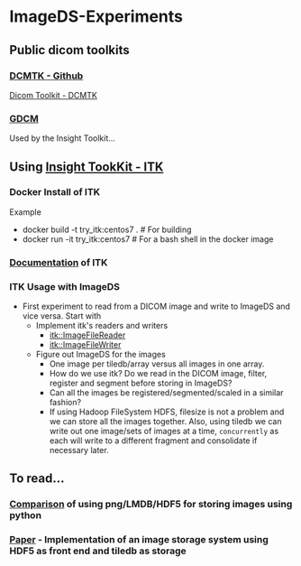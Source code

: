 # ImageDS-Experiments

## Public dicom toolkits
### [DCMTK - Github](https://github.com/DCMTK/dcmtk)
[Dicom Toolkit - DCMTK](https://dicom.offis.de/dcmtk)

### [GDCM](https://github.com/malaterre/GDCM)
Used by the Insight Toolkit...

## Using [Insight TookKit - ITK](https://www.itk.org/)

### Docker Install of ITK
Example 
* docker build -t try_itk:centos7 . # For building
* docker run -it try_itk:centos7 # For a bash shell in the docker image

### [Documentation](https://itk.org/ITKSoftwareGuide/html/Book2/ITKSoftwareGuide-Book2ch1.html) of ITK 

### ITK Usage with ImageDS
* First experiment to read from a DICOM image and write to ImageDS and vice versa. Start with
  * Implement itk's readers and writers
    * [itk::ImageFileReader](https://www.itk.org/Doxygen/html/classitk_1_1ImageFileReader.html)
    * [itk::ImageFileWriter](https://www.itk.org/Doxygen/html/classitk_1_1ImageFileWriter.html)
  * Figure out ImageDS for the images
    * One image per tiledb/array versus all images in one array.
    * How do we use itk? Do we read in the DICOM image, filter, register and segment before storing in ImageDS?
    * Can all the images be registered/segmented/scaled in a similar fashion?
    * If using Hadoop FileSystem HDFS, filesize is not a problem and we can store all the images together. Also, using tiledb we can write out one image/sets of images at a time, `concurrently` as each will write to a different fragment and consolidate if necessary later.
    
## To read...
### [Comparison](https://realpython.com/storing-images-in-python/) of using png/LMDB/HDF5 for storing images using python
### [Paper](https://etd.ohiolink.edu/!etd.send_file?accession=osu1524063297966335&disposition=inline) - Implementation of an image storage system using HDF5 as front end and tiledb as storage


